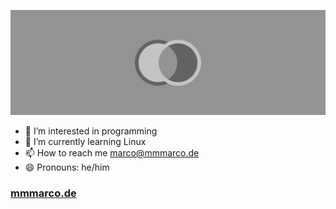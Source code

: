<!-- ![Hello](./src/github-header-image.png) -->
![(BANNER START) Marco Logo (BANNER END)](./src/IMG_3955.png)


- 👀 I’m interested in programming
- 🌱 I’m currently learning Linux
- 📫 How to reach me [marco@mmmarco.de](mailto:marco@mmmarco.de)
- 😄 Pronouns: he/him

### [mmmarco.de](https://mmmarco.de/)
<!---
i-like-trains-de/i-like-trains-de is a ✨ special ✨ repository because its `README.md` (this file) appears on your GitHub profile.
You can click the Preview link to take a look at your changes.
--->
